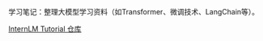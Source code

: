 学习笔记：整理大模型学习资料（如Transformer、微调技术、LangChain等）。

[InternLM Tutorial 仓库](https://github.com/InternLM/Tutorial)
